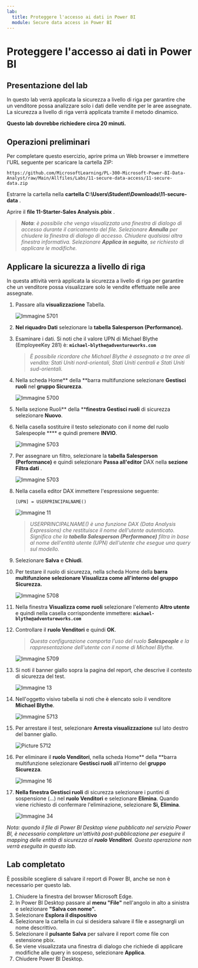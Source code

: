 ```yaml
---
lab:
  title: Proteggere l'accesso ai dati in Power BI
  module: Secure data access in Power BI
---
```


# Proteggere l'accesso ai dati in Power BI

## Presentazione del lab

In questo lab verrà applicata la sicurezza a livello di riga per garantire che un venditore possa analizzare solo i dati delle vendite per le aree assegnate. La sicurezza a livello di riga verrà applicata tramite il metodo dinamico.

**Questo lab dovrebbe richiedere circa 20 minuti.**

## Operazioni preliminari

Per completare questo esercizio, aprire prima un Web browser e immettere l'URL seguente per scaricare la cartella ZIP:

`https://github.com/MicrosoftLearning/PL-300-Microsoft-Power-BI-Data-Analyst/raw/Main/Allfiles/Labs/11-secure-data-access/11-secure-data.zip`

Estrarre la cartella nella **cartella C:\Users\Student\Downloads\11-secure-data** .

Aprire il **file 11-Starter-Sales Analysis.pbix** .

> _**Nota**: è possibile che venga visualizzata una finestra di dialogo di accesso durante il caricamento del file. Selezionare **Annulla** per chiudere la finestra di dialogo di accesso. Chiudere qualsiasi altra finestra informativa. Selezionare **Applica in seguito**, se richiesto di applicare le modifiche._

## Applicare la sicurezza a livello di riga

In questa attività verrà applicata la sicurezza a livello di riga per garantire che un venditore possa visualizzare solo le vendite effettuate nelle aree assegnate.

1. Passare alla **visualizzazione** Tabella.

   ![Immagine 5701](Linked_image_Files/11-secure-data-access_image20.png)

1. **Nel riquadro Dati** selezionare la **tabella Salesperson (Performance).**

1. Esaminare i dati. Si noti che il valore UPN di Michael Blythe (EmployeeKey 281) è: **`michael-blythe@adventureworks.com`**
    
    > *È possibile ricordare che Michael Blythe è assegnato a tre aree di vendita: Stati Uniti nord-orientali, Stati Uniti centrali e Stati Uniti sud-orientali.*

1. Nella scheda Home** della **barra multifunzione selezionare **Gestisci ruoli** nel **gruppo Sicurezza**.

    ![Immagine 5700](Linked_image_Files/11-secure-data-access_image21.png)

1. Nella sezione Ruoli** della ****finestra Gestisci ruoli** di sicurezza selezionare **Nuovo**.

1. Nella casella sostituire il testo selezionato con il nome del ruolo Salespeople **** e quindi premere **INVIO**.

   ![Immagine 5703](Linked_image_Files/11-secure-data-access_image23.png)

1. Per assegnare un filtro, selezionare la **tabella Salesperson (Performance)** e quindi selezionare **Passa all'editor** DAX nella **sezione Filtra dati** .

   ![Immagine 5703](Linked_image_Files/11-secure-data-access_image24.png)

1. Nella casella editor DAX immettere l'espressione seguente:

    ```DAX
    [UPN] = USERPRINCIPALNAME()
    ```

   ![Immagine 11](Linked_image_Files/11-secure-data-access_image25.png)

    > *USERPRINCIPALNAME() è una funzione DAX (Data Analysis Expressions) che restituisce il nome dell'utente autenticato. Significa che la **tabella Salesperson (Performance)** filtra in base al nome dell'entità utente (UPN) dell'utente che esegue una query sul modello.*

1. Selezionare **Salva** e **Chiudi**.

1. Per testare il ruolo di sicurezza, nella scheda Home della **barra multifunzione selezionare **Visualizza come** all'interno del **gruppo Sicurezza**.**

   ![Immagine 5708](Linked_image_Files/11-secure-data-access_image27.png)

1. Nella finestra **Visualizza come ruoli** selezionare l'elemento **Altro utente** e quindi nella casella corrispondente immettere: **`michael-blythe@adventureworks.com`**

1. Controllare il **ruolo Venditori** e quindi **OK**.
    
    > *Questa configurazione comporta l'uso del ruolo **Salespeople** e la rappresentazione dell'utente con il nome di Michael Blythe.*

   ![Immagine 5709](Linked_image_Files/11-secure-data-access_image28.png)

1. Si noti il banner giallo sopra la pagina del report, che descrive il contesto di sicurezza del test.

   ![Immagine 13](Linked_image_Files/11-secure-data-access_image30.png)

1. Nell'oggetto visivo tabella si noti che è elencato solo il venditore **Michael Blythe**.

   ![Immagine 5713](Linked_image_Files/11-secure-data-access_image31.png)

1. Per arrestare il test, selezionare **Arresta visualizzazione** sul lato destro del banner giallo.

   ![Picture 5712](Linked_image_Files/11-secure-data-access_image32.png)

1. Per eliminare il **ruolo Venditori**, nella scheda Home** della **barra multifunzione selezionare **Gestisci ruoli** all'interno del **gruppo Sicurezza**.

   ![Immagine 16](Linked_image_Files/11-secure-data-access_image33.png)

1. **Nella finestra Gestisci ruoli** di sicurezza selezionare i puntini di sospensione (...) nel **ruolo Venditori** e selezionare **Elimina**. Quando viene richiesto di confermare l'eliminazione, selezionare **Sì, Elimina**.

   ![Immagine 34](Linked_image_Files/11-secure-data-access_image34.png)

*Nota: quando il file di Power BI Desktop viene pubblicato nel servizio Power BI, è necessario completare un'attività post-pubblicazione per eseguire il mapping delle entità di sicurezza al **ruolo Venditori**. Questa operazione non verrà eseguita in questo lab.*

## Lab completato

È possibile scegliere di salvare il report di Power BI, anche se non è necessario per questo lab. 

1. Chiudere la finestra del browser Microsoft Edge.
1. In Power BI Desktop passare al **menu "File"** nell'angolo in alto a sinistra e selezionare **"Salva con nome".** 
1. Selezionare **Esplora il dispositivo**
1. Selezionare la cartella in cui si desidera salvare il file e assegnargli un nome descrittivo. 
1. Selezionare il **pulsante Salva** per salvare il report come file con estensione pbix. 
1. Se viene visualizzata una finestra di dialogo che richiede di applicare modifiche alle query in sospeso, selezionare **Applica**.
1. Chiudere Power BI Desktop.
